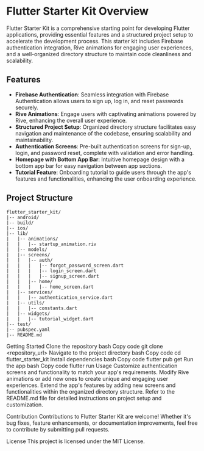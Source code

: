 # Flutter Starter Kit Overview

Flutter Starter Kit is a comprehensive starting point for developing Flutter applications, providing essential features and a structured project setup to accelerate the development process. This starter kit includes Firebase authentication integration, Rive animations for engaging user experiences, and a well-organized directory structure to maintain code cleanliness and scalability.

## Features

- **Firebase Authentication**: Seamless integration with Firebase Authentication allows users to sign up, log in, and reset passwords securely.
- **Rive Animations**: Engage users with captivating animations powered by Rive, enhancing the overall user experience.
- **Structured Project Setup**: Organized directory structure facilitates easy navigation and maintenance of the codebase, ensuring scalability and maintainability.
- **Authentication Screens**: Pre-built authentication screens for sign-up, login, and password reset, complete with validation and error handling.
- **Homepage with Bottom App Bar**: Intuitive homepage design with a bottom app bar for easy navigation between app sections.
- **Tutorial Feature**: Onboarding tutorial to guide users through the app's features and functionalities, enhancing the user onboarding experience.

## Project Structure

```plaintext
flutter_starter_kit/
|-- android/
|-- build/
|-- ios/
|-- lib/
|   |-- animations/
|   |   |-- startup_animation.riv
|   |-- models/
|   |-- screens/
|   |   |-- auth/
|   |   |   |-- forgot_password_screen.dart
|   |   |   |-- login_screen.dart
|   |   |   |-- signup_screen.dart
|   |   |-- home/
|   |   |   |-- home_screen.dart
|   |-- services/
|   |   |-- authentication_service.dart
|   |-- utils/
|   |   |-- constants.dart
|   |-- widgets/
|   |   |-- tutorial_widget.dart
|-- test/
|-- pubspec.yaml
|-- README.md
```
Getting Started
Clone the repository
bash
Copy code
git clone <repository_url>
Navigate to the project directory
bash
Copy code
cd flutter_starter_kit
Install dependencies
bash
Copy code
flutter pub get
Run the app
bash
Copy code
flutter run
Usage
Customize authentication screens and functionality to match your app's requirements. Modify Rive animations or add new ones to create unique and engaging user experiences. Extend the app's features by adding new screens and functionalities within the organized directory structure. Refer to the README.md file for detailed instructions on project setup and customization.

Contribution
Contributions to Flutter Starter Kit are welcome! Whether it's bug fixes, feature enhancements, or documentation improvements, feel free to contribute by submitting pull requests.

License
This project is licensed under the MIT License.